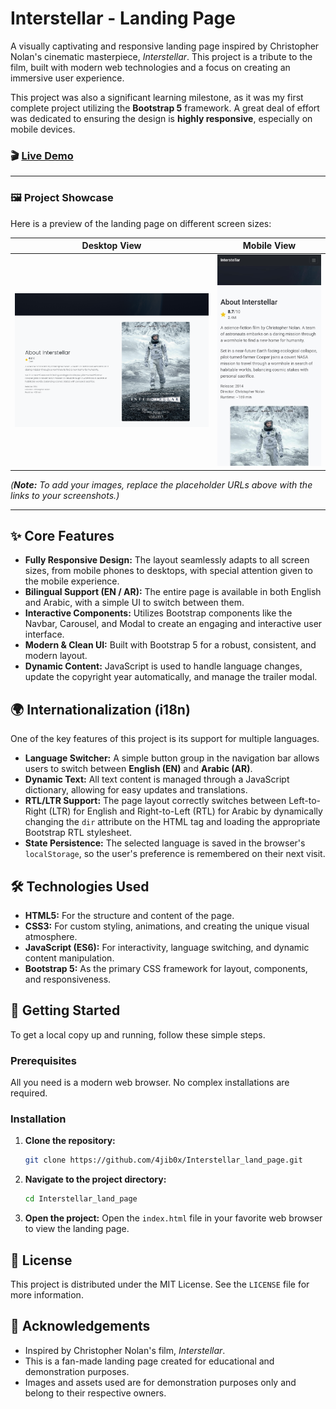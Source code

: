 # Interstellar - Landing Page

A visually captivating and responsive landing page inspired by Christopher Nolan's cinematic masterpiece, *Interstellar*. This project is a tribute to the film, built with modern web technologies and a focus on creating an immersive user experience.

This project was also a significant learning milestone, as it was my first complete project utilizing the **Bootstrap 5** framework. A great deal of effort was dedicated to ensuring the design is **highly responsive**, especially on mobile devices.

### 🎬 [Live Demo](https://4jib0x.github.io/Interstellar_land_page/)

---

### 🖼️ Project Showcase

Here is a preview of the landing page on different screen sizes:

| Desktop View | Mobile View |
| :---: | :---: |
| ![Desktop Screenshot](assets/md/landing_page.png ) | ![Mobile Screenshot](assets/md/land_page_mobile.jpeg ) |

*(**Note:** To add your images, replace the placeholder URLs above with the links to your screenshots.)*

---

## ✨ Core Features

*   **Fully Responsive Design:** The layout seamlessly adapts to all screen sizes, from mobile phones to desktops, with special attention given to the mobile experience.
*   **Bilingual Support (EN / AR):** The entire page is available in both English and Arabic, with a simple UI to switch between them.
*   **Interactive Components:** Utilizes Bootstrap components like the Navbar, Carousel, and Modal to create an engaging and interactive user interface.
*   **Modern & Clean UI:** Built with Bootstrap 5 for a robust, consistent, and modern layout.
*   **Dynamic Content:** JavaScript is used to handle language changes, update the copyright year automatically, and manage the trailer modal.

## 🌍 Internationalization (i18n)

One of the key features of this project is its support for multiple languages.

*   **Language Switcher:** A simple button group in the navigation bar allows users to switch between **English (EN)** and **Arabic (AR)**.
*   **Dynamic Text:** All text content is managed through a JavaScript dictionary, allowing for easy updates and translations.
*   **RTL/LTR Support:** The page layout correctly switches between Left-to-Right (LTR) for English and Right-to-Left (RTL) for Arabic by dynamically changing the `dir` attribute on the HTML tag and loading the appropriate Bootstrap RTL stylesheet.
*   **State Persistence:** The selected language is saved in the browser's `localStorage`, so the user's preference is remembered on their next visit.

## 🛠️ Technologies Used

*   **HTML5:** For the structure and content of the page.
*   **CSS3:** For custom styling, animations, and creating the unique visual atmosphere.
*   **JavaScript (ES6):** For interactivity, language switching, and dynamic content manipulation.
*   **Bootstrap 5:** As the primary CSS framework for layout, components, and responsiveness.

## 🚀 Getting Started

To get a local copy up and running, follow these simple steps.

### Prerequisites

All you need is a modern web browser. No complex installations are required.

### Installation

1.  **Clone the repository:**
    ```sh
    git clone https://github.com/4jib0x/Interstellar_land_page.git
    ```
2.  **Navigate to the project directory:**
    ```sh
    cd Interstellar_land_page
    ```
3.  **Open the project:**
    Open the `index.html` file in your favorite web browser to view the landing page.

## 📄 License

This project is distributed under the MIT License. See the `LICENSE` file for more information.

## 🙏 Acknowledgements

*   Inspired by Christopher Nolan's film, *Interstellar*.
*   This is a fan-made landing page created for educational and demonstration purposes.
*   Images and assets used are for demonstration purposes only and belong to their respective owners.
